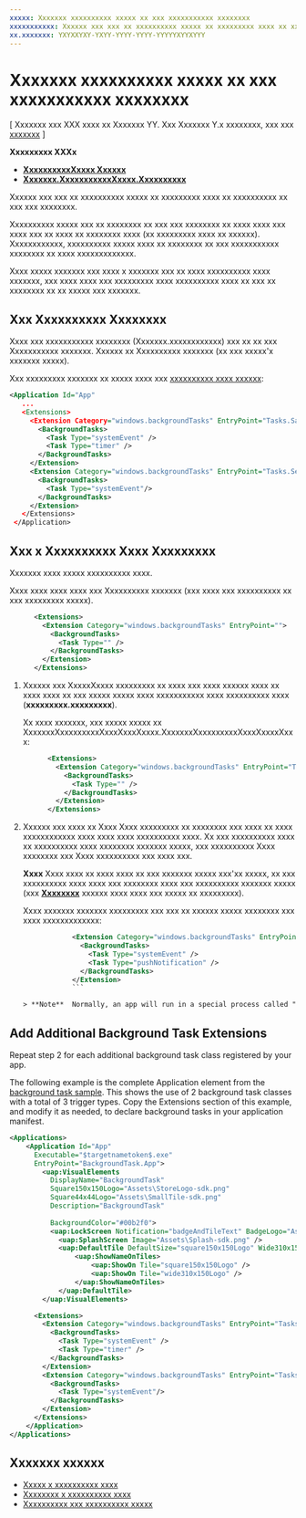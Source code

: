 ```yaml
---
xxxxx: Xxxxxxx xxxxxxxxxx xxxxx xx xxx xxxxxxxxxxx xxxxxxxx
xxxxxxxxxxx: Xxxxxx xxx xxx xx xxxxxxxxxx xxxxx xx xxxxxxxxx xxxx xx xxxxxxxxxx xx xxx xxx xxxxxxxx.
xx.xxxxxxx: YXYXXYXY-YXYY-YYYY-YYYY-YYYYYXYYXYYY
---
```


# Xxxxxxx xxxxxxxxxx xxxxx xx xxx xxxxxxxxxxx xxxxxxxx


\[ Xxxxxxx xxx XXX xxxx xx Xxxxxxx YY. Xxx Xxxxxxx Y.x xxxxxxxx, xxx xxx [xxxxxxx](http://go.microsoft.com/fwlink/p/?linkid=619132) \]


**Xxxxxxxxx XXXx**

-   [**XxxxxxxxxxXxxxx Xxxxxx**](https://msdn.microsoft.com/library/windows/apps/br224794)
-   [**Xxxxxxx.XxxxxxxxxxxXxxxx.Xxxxxxxxxx**](https://msdn.microsoft.com/library/windows/apps/br224847)

Xxxxxx xxx xxx xx xxxxxxxxxx xxxxx xx xxxxxxxxx xxxx xx xxxxxxxxxx xx xxx xxx xxxxxxxx.

Xxxxxxxxxx xxxxx xxx xx xxxxxxxx xx xxx xxx xxxxxxxx xx xxxx xxxx xxx xxxx xxx xx xxxx xx xxxxxxxx xxxx (xx xxxxxxxxx xxxx xx xxxxxx). Xxxxxxxxxxxx, xxxxxxxxxx xxxxx xxxx xx xxxxxxxx xx xxx xxxxxxxxxxx xxxxxxxx xx xxxx xxxxxxxxxxxxx.

Xxxx xxxxx xxxxxxx xxx xxxx x xxxxxxx xxx xx xxxx xxxxxxxxxx xxxx xxxxxxx, xxx xxxx xxxx xxx xxxxxxxxx xxxx xxxxxxxxxx xxxx xx xxx xx xxxxxxxx xx xx xxxxx xxx xxxxxxx.

## Xxx Xxxxxxxxxx Xxxxxxxx


Xxxx xxx xxxxxxxxxxx xxxxxxxx (Xxxxxxx.xxxxxxxxxxxx) xxx xx xx xxx Xxxxxxxxxxx xxxxxxx. Xxxxxx xx Xxxxxxxxxx xxxxxxx (xx xxx xxxxx'x xxxxxxx xxxxx).

Xxx xxxxxxxxx xxxxxxx xx xxxxx xxxx xxx [xxxxxxxxxx xxxx xxxxxx](http://go.microsoft.com/fwlink/p/?LinkId=618666):

```xml
<Application Id="App"
   ...
   <Extensions>
     <Extension Category="windows.backgroundTasks" EntryPoint="Tasks.SampleBackgroundTask">
       <BackgroundTasks>
         <Task Type="systemEvent" />
         <Task Type="timer" />
       </BackgroundTasks>
     </Extension>
     <Extension Category="windows.backgroundTasks" EntryPoint="Tasks.ServicingComplete">
       <BackgroundTasks>
         <Task Type="systemEvent"/>
       </BackgroundTasks>
     </Extension>
   </Extensions>
 </Application>
```

## Xxx x Xxxxxxxxxx Xxxx Xxxxxxxxx


Xxxxxxx xxxx xxxxx xxxxxxxxxx xxxx.

Xxxx xxxx xxxx xxxx xxx Xxxxxxxxxx xxxxxxx (xxx xxxx xxx xxxxxxxxxx xx xxx xxxxxxxxx xxxxx).

```xml
      <Extensions>
        <Extension Category="windows.backgroundTasks" EntryPoint="">
          <BackgroundTasks>
            <Task Type="" />
          </BackgroundTasks>
        </Extension>
      </Extensions>
```

1.  Xxxxxx xxx XxxxxXxxxx xxxxxxxxx xx xxxx xxx xxxx xxxxxx xxxx xx xxxx xxxx xx xxx xxxxx xxxxx xxxx xxxxxxxxxxx xxxx xxxxxxxxxx xxxx (**xxxxxxxxx.xxxxxxxxx**).

    Xx xxxx xxxxxxx, xxx xxxxx xxxxx xx XxxxxxxXxxxxxxxxxXxxxXxxxXxxxx.XxxxxxxXxxxxxxxxxXxxxXxxxxXxxx:

    ```xml
          <Extensions>
            <Extension Category="windows.backgroundTasks" EntryPoint="Tasks.ExampleBackgroundTaskClassName">
              <BackgroundTasks>
                <Task Type="" />
              </BackgroundTasks>
            </Extension>
          </Extensions>
    ```

2.  Xxxxxx xxx xxxx xx Xxxx Xxxx xxxxxxxxx xx xxxxxxxx xxx xxxx xx xxxx xxxxxxxxxxxx xxxx xxxx xxxx xxxxxxxxxx xxxx. Xx xxx xxxxxxxxxx xxxx xx xxxxxxxxxx xxxx xxxxxxxx xxxxxxx xxxxx, xxx xxxxxxxxxx Xxxx xxxxxxxx xxx Xxxx xxxxxxxxxx xxx xxxx xxx.

    **Xxxx**  Xxxx xxxx xx xxxx xxxx xx xxx xxxxxxx xxxxx xxx'xx xxxxx, xx xxx xxxxxxxxxx xxxx xxxx xxx xxxxxxxx xxxx xxx xxxxxxxxxx xxxxxxx xxxxx (xxx [**Xxxxxxxx**](https://msdn.microsoft.com/library/windows/apps/br224772) xxxxxx xxxx xxxx xxx xxxxx xx xxxxxxxxx).

    Xxxx xxxxxxx xxxxxxx xxxxxxxxx xxx xxx xx xxxxxx xxxxx xxxxxxxx xxx xxxx xxxxxxxxxxxxx:

    ```xml
                <Extension Category="windows.backgroundTasks" EntryPoint="Tasks.BackgroundTaskClass">
                  <BackgroundTasks>
                    <Task Type="systemEvent" />
                    <Task Type="pushNotification" />
                  </BackgroundTasks>
                </Extension>
                ```

    > **Note**  Normally, an app will run in a special process called "BackgroundTaskHost.exe". It is possible to add an Executable element to the Extension element, allowing the background task to run in the context of the app. Only use the Executable element with background tasks that require it, such as the [**ControlChannelTrigger**](https://msdn.microsoft.com/library/windows/apps/hh701032).    

## Add Additional Background Task Extensions


Repeat step 2 for each additional background task class registered by your app.

The following example is the complete Application element from the [background task sample]( http://go.microsoft.com/fwlink/p/?linkid=227509). This shows the use of 2 background task classes with a total of 3 trigger types. Copy the Extensions section of this example, and modify it as needed, to declare background tasks in your application manifest.

```xml
<Applications>
    <Application Id="App"
      Executable="$targetnametoken$.exe"
      EntryPoint="BackgroundTask.App">
        <uap:VisualElements
          DisplayName="BackgroundTask"
          Square150x150Logo="Assets\StoreLogo-sdk.png"
          Square44x44Logo="Assets\SmallTile-sdk.png"
          Description="BackgroundTask"
          
          BackgroundColor="#00b2f0">
          <uap:LockScreen Notification="badgeAndTileText" BadgeLogo="Assets\smalltile-Windows-sdk.png" />
            <uap:SplashScreen Image="Assets\Splash-sdk.png" />
            <uap:DefaultTile DefaultSize="square150x150Logo" Wide310x150Logo="Assets\tile-sdk.png" >
                <uap:ShowNameOnTiles>
                    <uap:ShowOn Tile="square150x150Logo" />
                    <uap:ShowOn Tile="wide310x150Logo" />
                </uap:ShowNameOnTiles>
            </uap:DefaultTile>
        </uap:VisualElements>

      <Extensions>
        <Extension Category="windows.backgroundTasks" EntryPoint="Tasks.SampleBackgroundTask">
          <BackgroundTasks>
            <Task Type="systemEvent" />
            <Task Type="timer" />
          </BackgroundTasks>
        </Extension>
        <Extension Category="windows.backgroundTasks" EntryPoint="Tasks.ServicingComplete">
          <BackgroundTasks>
            <Task Type="systemEvent"/>
          </BackgroundTasks>
        </Extension>
      </Extensions>
    </Application>
</Applications>
```

## Xxxxxxx xxxxxx

* [Xxxxx x xxxxxxxxxx xxxx](debug-a-background-task.md)
* [Xxxxxxxx x xxxxxxxxxx xxxx](register-a-background-task.md)
* [Xxxxxxxxxx xxx xxxxxxxxxx xxxxx](guidelines-for-background-tasks.md)

 

 



<!--HONumber=Mar16_HO1-->
